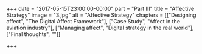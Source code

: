 +++
date = "2017-05-15T23:00:00-00:00"
part = "Part III"
title = "Affective Strategy"
image = "3.jpg"
alt = "Affective Strategy"
chapters = [["Designing affect", "The Digital Affect Framework"], ["Case Study", "Affect in the aviation industry"], ["Managing affect", "Digital strategy in the real world"], ["Final thoughts", ""]]


+++
